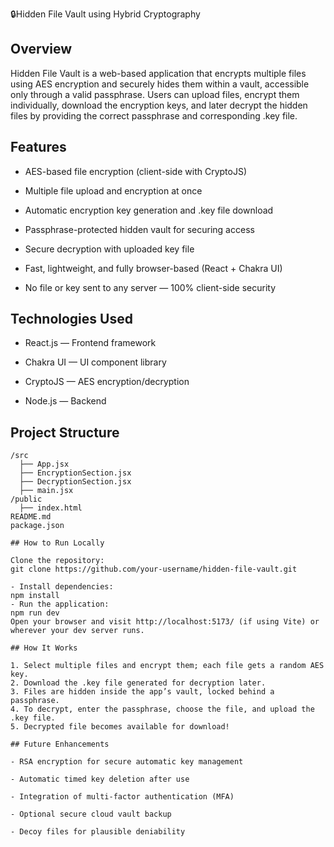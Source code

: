 🔒Hidden File Vault using Hybrid Cryptography

## Overview
Hidden File Vault is a web-based application that encrypts multiple files using AES encryption and securely hides them within a vault, accessible only through a valid passphrase.
Users can upload files, encrypt them individually, download the encryption keys, and later decrypt the hidden files by providing the correct passphrase and corresponding .key file.

## Features
- AES-based file encryption (client-side with CryptoJS)

- Multiple file upload and encryption at once

- Automatic encryption key generation and .key file download

- Passphrase-protected hidden vault for securing access

- Secure decryption with uploaded key file

- Fast, lightweight, and fully browser-based (React + Chakra UI)

- No file or key sent to any server — 100% client-side security

## Technologies Used

- React.js — Frontend framework

- Chakra UI — UI component library

- CryptoJS — AES encryption/decryption

- Node.js — Backend

## Project Structure
```
/src
  ├── App.jsx
  ├── EncryptionSection.jsx
  ├── DecryptionSection.jsx
  ├── main.jsx
/public
  ├── index.html
README.md
package.json

## How to Run Locally

Clone the repository:
git clone https://github.com/your-username/hidden-file-vault.git

- Install dependencies:
npm install
- Run the application:
npm run dev
Open your browser and visit http://localhost:5173/ (if using Vite) or wherever your dev server runs.

## How It Works

1. Select multiple files and encrypt them; each file gets a random AES key.
2. Download the .key file generated for decryption later.
3. Files are hidden inside the app’s vault, locked behind a passphrase.
4. To decrypt, enter the passphrase, choose the file, and upload the .key file.
5. Decrypted file becomes available for download!

## Future Enhancements

- RSA encryption for secure automatic key management

- Automatic timed key deletion after use

- Integration of multi-factor authentication (MFA)

- Optional secure cloud vault backup

- Decoy files for plausible deniability
